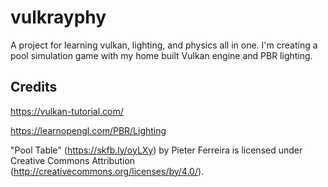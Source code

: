 # vulkrayphy
A project for learning vulkan, lighting, and physics all in one. I'm creating a pool simulation game with my home built Vulkan engine and PBR lighting.



## Credits
https://vulkan-tutorial.com/

https://learnopengl.com/PBR/Lighting

"Pool Table" (https://skfb.ly/oyLXy) by Pieter Ferreira is licensed under Creative Commons Attribution (http://creativecommons.org/licenses/by/4.0/).


